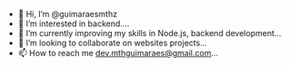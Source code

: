 - 👋 Hi, I’m @guimaraesmthz
- 👀 I’m interested in backend....
- 🌱 I’m currently improving my skills in Node.js, backend development...
- 🤖 I’m looking to collaborate on websites projects...
- 📫 How to reach me dev.mthguimaraes@gmail.com...

<!---
guimaraesmthz/guimaraesmthz is a ✨ special ✨ repository because its `README.md` (this file) appears on your GitHub profile.
You can click the Preview link to take a look at your changes.
--->
